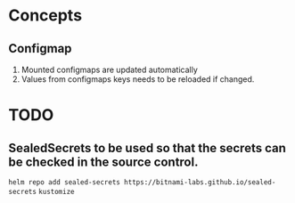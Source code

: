 # Concepts
## Configmap
1. Mounted configmaps are updated automatically
2. Values from configmaps keys needs to be reloaded if changed.

# TODO
## SealedSecrets to be used so that the secrets can be checked in the source control.
`helm repo add sealed-secrets https://bitnami-labs.github.io/sealed-secrets`
`kustomize` 
##